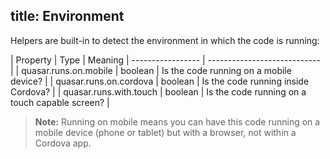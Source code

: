 title: Environment
---

Helpers are built-in to detect the environment in which the code is running:

| Property | Type | Meaning |
 ----------------- | ---------------------------- |
| quasar.runs.on.mobile | boolean | Is the code running on a mobile device? |
| quasar.runs.on.cordova | boolean | Is the code running inside Cordova? |
| quasar.runs.with.touch | boolean | Is the code running on a touch capable screen? |

> **Note:** Running on mobile means you can have this code running on a mobile device (phone or tablet) but with a browser, not within a Cordova app.
